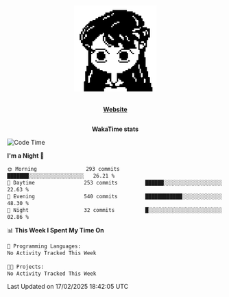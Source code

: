 ##

<p align="center">
  <img src="./person.gif" />
</p>

##

<div align="center">
  <p>
    <strong>
    <a href='https://domm.me'>Website</a>
    </strong>
  </p>
</div>

##

<div align="center">
  <p>
    <strong>
    WakaTime stats
    </strong>
  </p>
</div>

<!--START_SECTION:waka-->
![Code Time](http://img.shields.io/badge/Code%20Time-119%20hrs%2045%20mins-blue)

**I'm a Night 🦉** 

```text
🌞 Morning                293 commits         ███████░░░░░░░░░░░░░░░░░░   26.21 % 
🌆 Daytime                253 commits         ██████░░░░░░░░░░░░░░░░░░░   22.63 % 
🌃 Evening                540 commits         ████████████░░░░░░░░░░░░░   48.30 % 
🌙 Night                  32 commits          █░░░░░░░░░░░░░░░░░░░░░░░░   02.86 % 
```


📊 **This Week I Spent My Time On** 

```text
💬 Programming Languages: 
No Activity Tracked This Week

🐱‍💻 Projects: 
No Activity Tracked This Week
```


 Last Updated on 17/02/2025 18:42:05 UTC
<!--END_SECTION:waka-->


